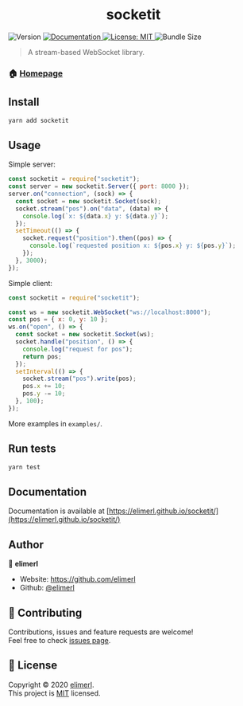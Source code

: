 <h1 align="center">socketit</h1>
<p>
<img alt="Version" src="https://img.shields.io/npm/v/socketit"> 
 <a href="https://elimerl.github.io/socketit/" target="_blank">
    <img alt="Documentation" src="https://img.shields.io/badge/documentation-yes-brightgreen.svg" />
  </a>
  <a href="https://choosealicense.com/licenses/mit/" target="_blank">
    <img alt="License: MIT" src="https://img.shields.io/badge/License-MIT-yellow.svg" />
  </a>
  <img alt="Bundle Size" src="https://img.shields.io/bundlephobia/min/socketit">
</p>

> A stream-based WebSocket library.

### 🏠 [Homepage](https://github.com/elimerl/socketit)

## Install

```sh
yarn add socketit
```

## Usage

Simple server:

```js
const socketit = require("socketit");
const server = new socketit.Server({ port: 8000 });
server.on("connection", (sock) => {
  const socket = new socketit.Socket(sock);
  socket.stream("pos").on("data", (data) => {
    console.log(`x: ${data.x} y: ${data.y}`);
  });
  setTimeout(() => {
    socket.request("position").then((pos) => {
      console.log(`requested position x: ${pos.x} y: ${pos.y}`);
    });
  }, 3000);
});
```

Simple client:

```js
const socketit = require("socketit");

const ws = new socketit.WebSocket("ws://localhost:8000");
const pos = { x: 0, y: 10 };
ws.on("open", () => {
  const socket = new socketit.Socket(ws);
  socket.handle("position", () => {
    console.log("request for pos");
    return pos;
  });
  setInterval(() => {
    socket.stream("pos").write(pos);
    pos.x += 10;
    pos.y -= 10;
  }, 100);
});
```

More examples in `examples/`.

## Run tests

```sh
yarn test
```

## Documentation

Documentation is available at [https://elimerl.github.io/socketit/](https://elimerl.github.io/socketit/)

## Author

👤 **elimerl**

- Website: https://github.com/elimerl
- Github: [@elimerl](https://github.com/elimerl)

## 🤝 Contributing

Contributions, issues and feature requests are welcome!<br />Feel free to check [issues page](https://github.com/elimerl/socketit/issues).

## 📝 License

Copyright © 2020 [elimerl](https://github.com/elimerl).<br />
This project is [MIT](https://choosealicense.com/licenses/mit/) licensed.
